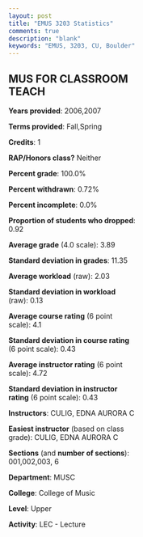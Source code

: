```yaml
---
layout: post
title: "EMUS 3203 Statistics"
comments: true
description: "blank"
keywords: "EMUS, 3203, CU, Boulder"
--- 
```

<head>
<script src="https://ajax.googleapis.com/ajax/libs/jquery/2.1.3/jquery.min.js"></script>
<script src="https://dl.dropboxusercontent.com/s/pc42nxpaw1ea4o9/highcharts.js?dl=0"></script>
<!-- <script src="../assets/js/highcharts.js"></script> -->
<style type="text/css">@font-face {
	font-family: "Bebas Neue";
	src: url(https://www.filehosting.org/file/details/544349/BebasNeue%20Regular.otf) format("opentype");
	}
	h1.Bebas { 
		font-family: "Bebas Neue", Verdana, Tahoma;
	}
</style>
</head>
<body>
	<div id="container" style="float: right; width: 45%; height: 88%; margin-left: 2.5%; margin-right: 2.5%;"></div>
	<script language="JavaScript">
		$(document).ready(function() {
		var chart = {type: 'column'};
		var title = {text: 'Grade Distribution'};
		var xAxis = {categories: ['A','B','C','D','F'],crosshair: true};
		var yAxis = {min: 0,title: {text: 'Percentage'}};
		var tooltip = {headerFormat: '<center><b><span style="font-size:20px">{point.key}</span></b></center>',
		               pointFormat: '<td style="padding:0"><b>{point.y:.1f}%</b></td>',
		               footerFormat: '</table>',shared: true,useHTML: true};
		var plotOptions = {column: {pointPadding: 0.0,borderWidth: 0}};  
		var credits = {enabled: false};var series= [{name: 'Percent',data: [94.44,3.7,0.93,0.93,0.0,]}];
		var json = {};
		json.chart = chart;
		json.title = title;
		json.tooltip = tooltip;
		json.xAxis = xAxis;
		json.yAxis = yAxis;  
		json.series = series;
		json.plotOptions = plotOptions;  
		json.credits = credits;
		$('#container').highcharts(json);
	});
	</script>
</body>
			   
## MUS FOR CLASSROOM TEACH

**Years provided**: 2006,2007

**Terms provided**: Fall,Spring

**Credits**: 1

**RAP/Honors class?** Neither

**Percent grade**: 100.0%

**Percent withdrawn**: 0.72%

**Percent incomplete**: 0.0%

**Proportion of students who dropped**: 0.92

**Average grade** (4.0 scale): 3.89

**Standard deviation in grades**: 11.35

**Average workload** (raw): 2.03

**Standard deviation in workload** (raw): 0.13

**Average course rating** (6 point scale): 4.1

**Standard deviation in course rating** (6 point scale): 0.43

**Average instructor rating** (6 point scale): 4.72

**Standard deviation in instructor rating** (6 point scale): 0.43

**Instructors**: CULIG, EDNA AURORA C

**Easiest instructor** (based on class grade): CULIG, EDNA AURORA C

**Sections** (and **number of sections**): 001,002,003, 6

**Department**: MUSC

**College**: College of Music

**Level**: Upper

**Activity**: LEC - Lecture
